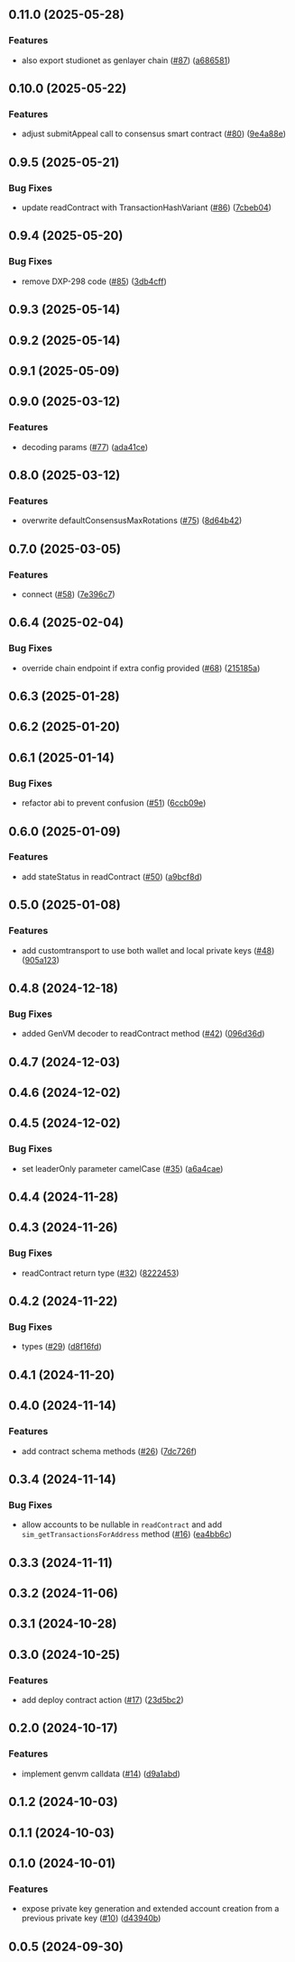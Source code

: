 

## 0.11.0 (2025-05-28)


### Features

* also export studionet as genlayer chain ([#87](https://github.com/yeagerai/genlayer-js/issues/87)) ([a686581](https://github.com/yeagerai/genlayer-js/commit/a686581203d5a62db40526b66498f952ed2f7dcd))

## 0.10.0 (2025-05-22)


### Features

* adjust submitAppeal call to consensus smart contract ([#80](https://github.com/yeagerai/genlayer-js/issues/80)) ([9e4a88e](https://github.com/yeagerai/genlayer-js/commit/9e4a88ed9a094af067302f8c4aa170c7129bf53d))

## 0.9.5 (2025-05-21)


### Bug Fixes

* update readContract with TransactionHashVariant ([#86](https://github.com/yeagerai/genlayer-js/issues/86)) ([7cbeb04](https://github.com/yeagerai/genlayer-js/commit/7cbeb040b55c4bc3acf173bdae51da51deef7a83))

## 0.9.4 (2025-05-20)


### Bug Fixes

* remove DXP-298 code ([#85](https://github.com/yeagerai/genlayer-js/issues/85)) ([3db4cff](https://github.com/yeagerai/genlayer-js/commit/3db4cffedd1a53396d390883dcdee5d26f775d72))

## 0.9.3 (2025-05-14)

## 0.9.2 (2025-05-14)

## 0.9.1 (2025-05-09)

## 0.9.0 (2025-03-12)


### Features

* decoding params ([#77](https://github.com/yeagerai/genlayer-js/issues/77)) ([ada41ce](https://github.com/yeagerai/genlayer-js/commit/ada41ce375eaf6a94886bc50c13c3f0df247d7c2))

## 0.8.0 (2025-03-12)


### Features

* overwrite defaultConsensusMaxRotations ([#75](https://github.com/yeagerai/genlayer-js/issues/75)) ([8d64b42](https://github.com/yeagerai/genlayer-js/commit/8d64b428d8232394cfe1ac5b56edba7c1837d0e5))

## 0.7.0 (2025-03-05)


### Features

* connect ([#58](https://github.com/yeagerai/genlayer-js/issues/58)) ([7e396c7](https://github.com/yeagerai/genlayer-js/commit/7e396c765536ef0ec1a81c259c113587dc6de8ee))

## 0.6.4 (2025-02-04)


### Bug Fixes

* override chain endpoint if extra config provided ([#68](https://github.com/yeagerai/genlayer-js/issues/68)) ([215185a](https://github.com/yeagerai/genlayer-js/commit/215185a4f96d44a60ea1ad4b55c71bd0bdc489f6))

## 0.6.3 (2025-01-28)

## 0.6.2 (2025-01-20)

## 0.6.1 (2025-01-14)


### Bug Fixes

* refactor abi to prevent confusion ([#51](https://github.com/yeagerai/genlayer-js/issues/51)) ([6ccb09e](https://github.com/yeagerai/genlayer-js/commit/6ccb09eba33eaedb147a0dde5112f54d56dd1e09))

## 0.6.0 (2025-01-09)


### Features

* add stateStatus in readContract ([#50](https://github.com/yeagerai/genlayer-js/issues/50)) ([a9bcf8d](https://github.com/yeagerai/genlayer-js/commit/a9bcf8d83890448b85282ceb0c33060a19ea4e9a))

## 0.5.0 (2025-01-08)


### Features

* add customtransport to use both wallet and local private keys ([#48](https://github.com/yeagerai/genlayer-js/issues/48)) ([905a123](https://github.com/yeagerai/genlayer-js/commit/905a12358c154e6ae865773b809952c8cc9c75b9))

## 0.4.8 (2024-12-18)


### Bug Fixes

* added GenVM decoder to readContract method ([#42](https://github.com/yeagerai/genlayer-js/issues/42)) ([096d36d](https://github.com/yeagerai/genlayer-js/commit/096d36de06d3f4d341f6532ddead694c1882651d))

## 0.4.7 (2024-12-03)

## 0.4.6 (2024-12-02)

## 0.4.5 (2024-12-02)


### Bug Fixes

* set leaderOnly parameter camelCase ([#35](https://github.com/yeagerai/genlayer-js/issues/35)) ([a6a4cae](https://github.com/yeagerai/genlayer-js/commit/a6a4caed8ab2784c2de202e34429c68eeeb0482d))

## 0.4.4 (2024-11-28)

## 0.4.3 (2024-11-26)


### Bug Fixes

* readContract return type ([#32](https://github.com/yeagerai/genlayer-js/issues/32)) ([8222453](https://github.com/yeagerai/genlayer-js/commit/82224530cf5c28b17b43943fad92cd5782ecf1be))

## 0.4.2 (2024-11-22)


### Bug Fixes

* types ([#29](https://github.com/yeagerai/genlayer-js/issues/29)) ([d8f16fd](https://github.com/yeagerai/genlayer-js/commit/d8f16fdb739e32e6eea52a38e23d96a4433728ad))

## 0.4.1 (2024-11-20)

## 0.4.0 (2024-11-14)


### Features

* add contract schema methods ([#26](https://github.com/yeagerai/genlayer-js/issues/26)) ([7dc726f](https://github.com/yeagerai/genlayer-js/commit/7dc726fa4fc8769feaec07a50149956d7c2a2035))

## 0.3.4 (2024-11-14)


### Bug Fixes

* allow accounts to be nullable in `readContract` and add `sim_getTransactionsForAddress` method ([#16](https://github.com/yeagerai/genlayer-js/issues/16)) ([ea4bb6c](https://github.com/yeagerai/genlayer-js/commit/ea4bb6cb53809f6c17a3794ed35aede979bd89e5))

## 0.3.3 (2024-11-11)

## 0.3.2 (2024-11-06)

## 0.3.1 (2024-10-28)

## 0.3.0 (2024-10-25)


### Features

* add deploy contract action ([#17](https://github.com/yeagerai/genlayer-js/issues/17)) ([23d5bc2](https://github.com/yeagerai/genlayer-js/commit/23d5bc28fb58c73d64b1fd629185a0565d84cb91))

## 0.2.0 (2024-10-17)


### Features

* implement genvm calldata ([#14](https://github.com/yeagerai/genlayer-js/issues/14)) ([d9a1abd](https://github.com/yeagerai/genlayer-js/commit/d9a1abdfb5eef13e5c77433db546953369087e04))

## 0.1.2 (2024-10-03)

## 0.1.1 (2024-10-03)

## 0.1.0 (2024-10-01)


### Features

* expose private key generation and extended account creation from a previous private key ([#10](https://github.com/yeagerai/genlayer-js/issues/10)) ([d43940b](https://github.com/yeagerai/genlayer-js/commit/d43940b7237450a0893823b18b4d0ed2e3e42790))

## 0.0.5 (2024-09-30)
